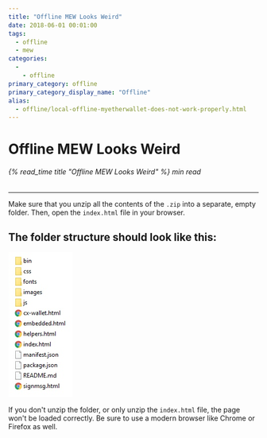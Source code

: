 ```yaml
---
title: "Offline MEW Looks Weird"
date: 2018-06-01 00:01:00
tags:
  - offline
  - mew
categories:
  - 
    - offline
primary_category: offline
primary_category_display_name: "Offline"
alias:
  - offline/local-offline-myetherwallet-does-not-work-properly.html
---
```


# __Offline MEW Looks Weird__
###### {% read_time title "Offline MEW Looks Weird" %} min read
***

Make sure that you unzip all the contents of the `.zip` into a separate, empty folder. Then, open the `index.html` file in your browser.



## __The folder structure should look like this:__



<img src="/images/posts/offline/Wb08Tm3.jpg" width="" />



If you don't unzip the folder, or only unzip the `index.html` file, the page won't be loaded correctly. Be sure to use a modern browser like Chrome or Firefox as well.
